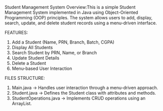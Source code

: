 Student Management System
Overview:This is a simple Student Management System implemented in Java using Object-Oriented Programming (OOP) principles. The system allows users to add, display, search, update, and delete student records using a menu-driven interface.

FEATURES:
1. Add a Student (Name, PRN, Branch, Batch, CGPA)
2. Display All Students
3. Search Student by PRN, Name, or Branch
4. Update Student Details
5. Delete a Student
6. Menu-based User Interaction

FILES STRUCTURE: 
1. Main.java → Handles user interaction through a menu-driven approach.
2. Student.java → Defines the Student class with attributes and methods.
3. StudentOperations.java → Implements CRUD operations using an ArrayList.
